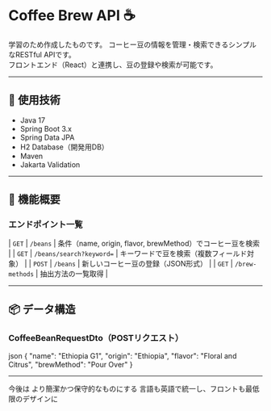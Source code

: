 # Coffee Brew API ☕️

学習のため作成したものです。
コーヒー豆の情報を管理・検索できるシンプルなRESTful APIです。  
フロントエンド（React）と連携し、豆の登録や検索が可能です。

---

## 🔧 使用技術

- Java 17
- Spring Boot 3.x
- Spring Data JPA
- H2 Database（開発用DB）
- Maven
- Jakarta Validation

---

## 🚀 機能概要

### エンドポイント一覧

| `GET`   | `/beans` | 条件（name, origin, flavor, brewMethod）でコーヒー豆を検索 |
| `GET`   | `/beans/search?keyword=` | キーワードで豆を検索（複数フィールド対象） |
| `POST`  | `/beans` | 新しいコーヒー豆の登録（JSON形式） |
| `GET`   | `/brew-methods` | 抽出方法の一覧取得 |

---

## 📦 データ構造

### CoffeeBeanRequestDto（POSTリクエスト）

json
{
  "name": "Ethiopia G1",
  "origin": "Ethiopia",
  "flavor": "Floral and Citrus",
  "brewMethod": "Pour Over"
}

---


今後は
より簡潔かつ保守的なものにする
言語も英語で統一し、フロントも最低限のデザインに
